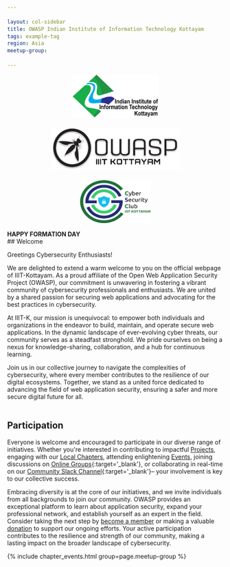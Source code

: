 ```yaml
---

layout: col-sidebar
title: OWASP Indian Institute of Information Technology Kottayam
tags: example-tag
region: Asia
meetup-group:

---
```


<p align="center">
  <img src="iiit_kottayam_logo.png" alt="Local PNG Image" height = "100" width="200"/>
  <img src="owasp_iiitk_logo.png" alt="Local PNG Image" height = "100" width="300" style="margin: 35px; margin-top: 20px; margin-bottom: 20px;"/>
  <img src="csy_club_logo.png" alt="Local PNG Image" height = "100" width="165" />
</p>
 <b>HAPPY FORMATION DAY</b><BR/>
## Welcome

Greetings Cybersecurity Enthusiasts!

We are delighted to extend a warm welcome to you on the official webpage of IIIT-Kottayam. As a proud affiliate of the Open Web Application Security Project (OWASP), our commitment is unwavering in fostering a vibrant community of cybersecurity professionals and enthusiasts. We are united by a shared passion for securing web applications and advocating for the best practices in cybersecurity.

At IIIT-K, our mission is unequivocal: to empower both individuals and organizations in the endeavor to build, maintain, and operate secure web applications. In the dynamic landscape of ever-evolving cyber threats, our community serves as a steadfast stronghold. We pride ourselves on being a nexus for knowledge-sharing, collaboration, and a hub for continuous learning.

Join us in our collective journey to navigate the complexities of cybersecurity, where every member contributes to the resilience of our digital ecosystems. Together, we stand as a united force dedicated to advancing the field of web application security, ensuring a safer and more secure digital future for all.
<br><br>

## Participation

Everyone is welcome and encouraged to participate in our diverse range of initiatives. Whether you're interested in contributing to impactful [Projects](/projects/), engaging with our [Local Chapters](/chapters/), attending enlightening [Events](/events/),  joining discussions on [Online Groups](https://groups.google.com/a/owasp.com/){:target='_blank'}, or collaborating in real-time on our [Community Slack Channel](https://owasp.slack.com/){:target='_blank'}– your involvement is key to our collective success. 

Embracing diversity is at the core of our initiatives, and we invite individuals from all backgrounds to join our community. OWASP provides an exceptional platform to learn about application security, expand your professional network, and establish yourself as an expert in the field. Consider taking the next step by [become a member](/membership/)  or making a valuable [donation](/donate/) to support our ongoing efforts. Your active participation contributes to the resilience and strength of our community, making a lasting impact on the broader landscape of cybersecurity.

{% include chapter_events.html group=page.meetup-group %}

